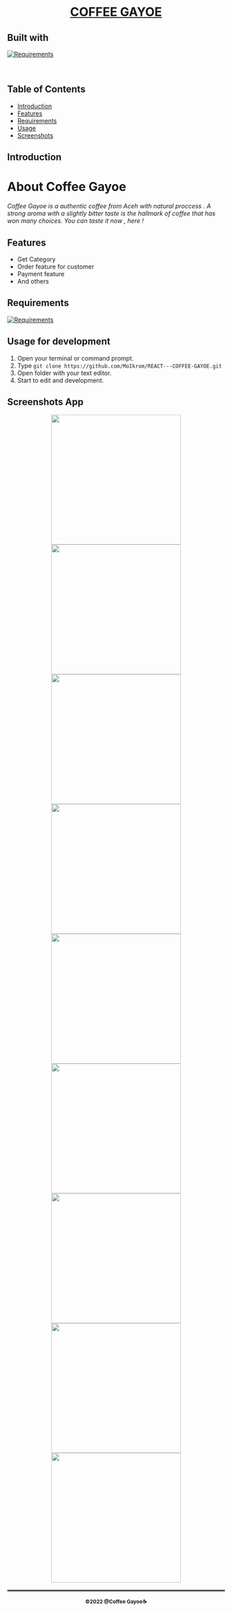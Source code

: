 <h1 align="center"><u> COFFEE GAYOE</u></h1>
<p align="left">
<h2>Built with</h2>
</p>

[![Requirements](https://skillicons.dev/icons?i=react,nodejs,postgres,express)](https://skillicons.dev)

<br>

## Table of Contents

- [Introduction](#introduction)
- [Features](#features)
- [Requirements](#requirements)
- [Usage](#usage-for-development)
- [Screenshots](#screenshots)

## Introduction

# **About Coffee Gayoe**

_Coffee Gayoe is a authentic coffee from Aceh with natural proccess . A strong aroma with a slightly bitter taste is the hallmark of coffee that has won many choices. You can taste it now , here !_

## Features

- Get Category
- Order feature for customer
- Payment feature
- And others

## Requirements

[![Requirements](https://skillicons.dev/icons?i=figma,nodejs,vscode,vercel)](https://skillicons.dev)

## Usage for development

1. Open your terminal or command prompt.
2. Type `git clone https://github.com/MoIkrom/REACT---COFFEE-GAYOE.git`
3. Open folder with your text editor.
4. Start to edit and development.

## Screenshots App

<table border="2">
    <div align="center">
        <img width="300" height="300" src="./src/assets/github/home.png">
        <img width="300" height="300" src="./src/assets/github/login.png">
        <img width="300" height="300" src="./src/assets/github/register.png">
        <img width="300" height="300" src="./src/assets/github/product.png">
        <img width="300" height="300" src="./src/assets/github/detail.png">
        <img width="300" height="300" src="./src/assets/github/payment.png">
        <img width="300" height="300" src="./src/assets/github/profile.png">
        <img width="300" height="300" src="./src/assets/github/forgot.png">
        <img width="300" height="300" src="./src/assets/github/history.png">
    </div>
</table>

<p align="center"><sub><b>&copy;2022 @Coffee Gayoe☕</b></sub></p>
